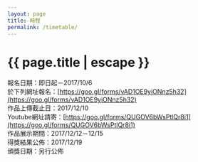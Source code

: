 ```yaml
---
layout: page
title: 時程
permalink: /timetable/
---
```


<h1 class="page-title">{{ page.title | escape }}</h1>

報名日期：即日起－2017/10/6   
於下列網址報名：[https://goo.gl/forms/vAD1OE9yiONnz5h32](https://goo.gl/forms/vAD1OE9yiONnz5h32)  
作品上傳截止日：2017/12/10  
Youtube網址請寄：[https://goo.gl/forms/QUGOV6bWsPtlQr8i1](https://goo.gl/forms/QUGOV6bWsPtlQr8i1)  
作品展示期間：2017/12/12－12/15  
得獎結果公佈：2017/12/19  
頒獎日期：另行公佈  


